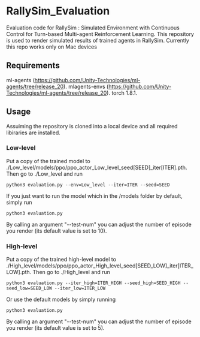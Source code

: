 # RallySim_Evaluation
Evaluation code for RallySim : Simulated Environment with Continuous Control for Turn-based Multi-agent Reinforcement Learning. 
This repository is used to render simulated results of trained agents in RallySim. 
Currently this repo works only on Mac devices

## Requirements
ml-agents (https://github.com/Unity-Technologies/ml-agents/tree/release_20).
mlagents-envs (https://github.com/Unity-Technologies/ml-agents/tree/release_20).
torch 1.8.1.

## Usage
Assuiming the repository is cloned into a local device and all required libiraries are installed.

### Low-level
Put a copy of the trained model to ./Low_level/models/ppo/ppo_actor_Low_level_seed[SEED]_iter[ITER].pth. Then go to ./Low_level and run
```
python3 evaluation.py --env=Low_level --iter=ITER --seed=SEED
```
If you just want to run the model which in the /models folder by default, simply run
```
python3 evaluation.py
```
By calling an argument "--test-num" you can adjust the number of episode you render (its default value is set to 10).

### High-level
Put a copy of the trained high-level model to ./High_level/models/ppo/ppo_actor_High_level_seed[SEED_LOW]_iter[ITER_LOW].pth. Then go to ./High_level and run
```
python3 evaluation.py --iter_high=ITER_HIGH --seed_high=SEED_HIGH --seed_low=SEED_LOW --iter_low=ITER_LOW
```

Or use the default models by simply running
```
python3 evaluation.py
```
By calling an argument "--test-num" you can adjust the number of episode you render (its default value is set to 5).
